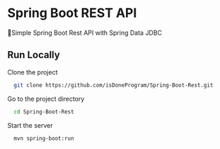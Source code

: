 
# Spring Boot REST API

🚀Simple Spring Boot Rest API with Spring Data JDBC 


## Run Locally

Clone the project

```bash
  git clone https://github.com/isDoneProgram/Spring-Boot-Rest.git
```

Go to the project directory

```bash
  cd Spring-Boot-Rest
```

Start the server

```bash
  mvn spring-boot:run
```

  
